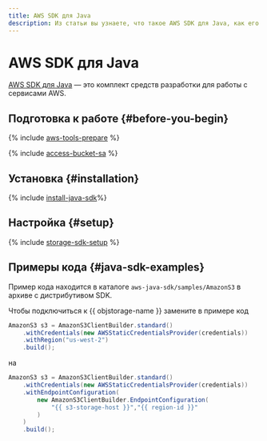 ```yaml
---
title: AWS SDK для Java
description: Из статьи вы узнаете, что такое AWS SDK для Java, как его установить и настроить, а также ознакомитесь с примерами кода.
---
```


# AWS SDK для Java


[AWS SDK для Java](https://aws.amazon.com/ru/sdk-for-java/) — это комплект средств разработки для работы с сервисами AWS.

## Подготовка к работе {#before-you-begin}

{% include [aws-tools-prepare](../../_includes/aws-tools/aws-tools-prepare.md) %}

{% include [access-bucket-sa](../../_includes/storage/access-bucket-sa.md) %}

## Установка {#installation}

{% include [install-java-sdk](../../_includes/aws-tools/install-java-sdk.md)%}

## Настройка {#setup}

{% include [storage-sdk-setup](../_includes_service/storage-sdk-setup-storage-url.md) %}


## Примеры кода {#java-sdk-examples}

Пример кода находится в каталоге `aws-java-sdk/samples/AmazonS3` в архиве с дистрибутивом SDK.

Чтобы подключиться к {{ objstorage-name }} замените в примере код

```java
AmazonS3 s3 = AmazonS3ClientBuilder.standard()
    .withCredentials(new AWSStaticCredentialsProvider(credentials))
    .withRegion("us-west-2")
    .build();
```

на

```java
AmazonS3 s3 = AmazonS3ClientBuilder.standard()
    .withCredentials(new AWSStaticCredentialsProvider(credentials))
    .withEndpointConfiguration(
        new AmazonS3ClientBuilder.EndpointConfiguration(
            "{{ s3-storage-host }}","{{ region-id }}"
        )
    )
    .build();
```

